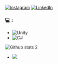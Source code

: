 [![Instagram](https://img.shields.io/badge/Instagram-%23E4405F.svg?style=plastic&logo=Instagram&logoColor=white)](https://instagram.com/orkuneka)
[![LinkedIn](https://img.shields.io/badge/LinkedIn-%230077B5.svg?style=plastic&logo=linkedin&logoColor=white)](https://www.linkedin.com/in/orkun-eser-kadan-22780517a)

### 💻 :

- ![Unity](https://img.shields.io/badge/unity-%23000000.svg?style=plastic&logo=unity&logoColor=white)
- ![C#](https://img.shields.io/badge/c%23-%23239120.svg?style=plastic&logo=c-sharp&logoColor=white)

![Github stats 2](https://github-readme-stats.vercel.app/api?username=orkuneser&show_icons=true&theme=radical)


- ![](https://media.giphy.com/media/GbUrFXadBryQ8/giphy.gif)

